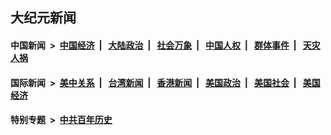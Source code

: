 ## 大纪元新闻

#### 中国新闻 &nbsp;>&nbsp; [中国经济](indexes/ncid283/README.md?06291645) &nbsp;| &nbsp; [大陆政治](indexes/ncid277/README.md?06291645) &nbsp;| &nbsp; [社会万象](indexes/ncid282/README.md?06291645) &nbsp;| &nbsp; [中国人权](indexes/ncid278/README.md?06291645) &nbsp;| &nbsp; [群体事件](indexes/ncid279/README.md?06291645) &nbsp;| &nbsp; [天灾人祸](indexes/ncid280/README.md?06291645)

#### 国际新闻 &nbsp;>&nbsp; [美中关系](indexes/nf1412576/README.md?06291645) &nbsp;| &nbsp; [台湾新闻](indexes/ncid1349361/README.md?06291645) &nbsp;| &nbsp; [香港新闻](indexes/ncid1349362/README.md?06291645) &nbsp;| &nbsp; [美国政治](indexes/ncid1078159/README.md?06291645) &nbsp;| &nbsp; [美国社会](indexes/ncid1078160/README.md?06291645) &nbsp;| &nbsp; [美国经济](indexes/ncid1078158/README.md?06291645)

#### 特别专题 &nbsp;>&nbsp; [中共百年历史](https://github.com/epoch-news/epoch-special/blob/master/README.md?06291645)  
